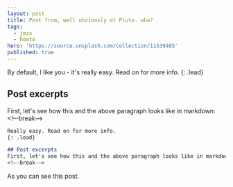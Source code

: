 ```yaml
---
layout: post
title: Post from, well obviously ot Pluto. wha?
tags:
  - jmzx
  - howto
hero: 'https://source.unsplash.com/collection/11539485'
published: true
---
```


By default, I like you - it's really easy. Read on for more info.
{: .lead}

## Post excerpts
First, let's see how this and the above paragraph looks like in markdown:
<!–-break-–>
```markdown
Really easy. Read on for more info.
{: .lead}

## Post excerpts
First, let's see how this and the above paragraph looks like in markdown:
<!–-break-–>
```
As you can see this post.
